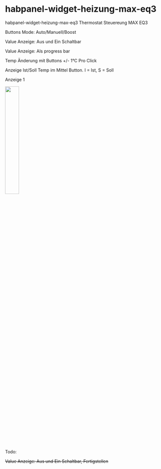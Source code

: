 # habpanel-widget-heizung-max-eq3
habpanel-widget-heizung-max-eq3
Thermostat Steuereung MAX EQ3

Buttons Mode: Auto/Manuell/Boost

Value Anzeige: Aus und Ein Schaltbar

Value Anzeige: Als progress bar

Temp Änderung mit Buttons +/- 1°C Pro Click

Anzeige Ist/Soll Temp im Mittel Button. I = Ist, S = Soll



Anzeige 1

<img src="https://www.bilder-upload.eu/upload/36dad3-1601204914.jpg" width="30%" />




Todo:

 <s>Value Anzeige: Aus und Ein Schaltbar, Fertigstellen </s>
